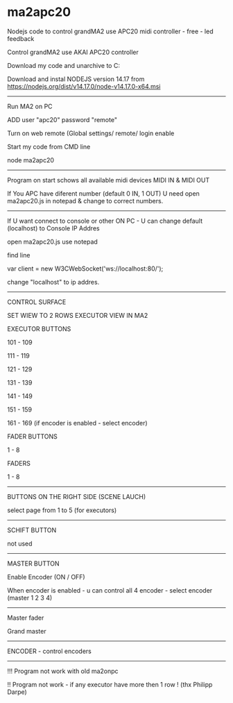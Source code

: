 # ma2apc20
Nodejs code to control grandMA2 use APC20 midi controller - free - led feedback


Control grandMA2 use AKAI APC20 controller



Download my code and unarchive to C:

Download and instal NODEJS version 14.17  from https://nodejs.org/dist/v14.17.0/node-v14.17.0-x64.msi


---------------

Run MA2 on PC

ADD user "apc20" password "remote"

Turn on web remote (Global settings/ remote/ login enable


Start my code from CMD line

node ma2apc20



--------------------

Program on start schows all available midi devices MIDI IN & MIDI OUT


If You APC have diferent number (default 0 IN, 1 OUT) U need open ma2apc20.js in notepad & change to correct numbers.

--------------------


If U want connect to console or other ON PC - U can change default (localhost) to Console IP Addres

open ma2apc20.js use notepad

find line

var client = new W3CWebSocket('ws://localhost:80/');


change "localhost" to ip addres. 


--------------------

CONTROL SURFACE


SET WIEW TO 2 ROWS EXECUTOR VIEW IN MA2


EXECUTOR BUTTONS

101 - 109

111 - 119

121 - 129

131 - 139

141 - 149

151 - 159

161 - 169 (if encoder is enabled - select encoder)



FADER BUTTONS

1 - 8


FADERS

1 - 8


--------------

BUTTONS ON THE RIGHT SIDE (SCENE LAUCH)

select page from 1 to 5 (for executors)

--------------

SCHIFT BUTTON

not used

--------------

MASTER BUTTON

Enable Encoder (ON / OFF)

When encoder is enabled - u can control all 4 encoder - select encoder (master 1 2 3 4)


-------------



Master fader 

Grand master


--------------

ENCODER - control encoders

-----------------

!!! Program not work with old ma2onpc

!! Program not work - if any executor have more then 1 row ! (thx Philipp Darpe)
